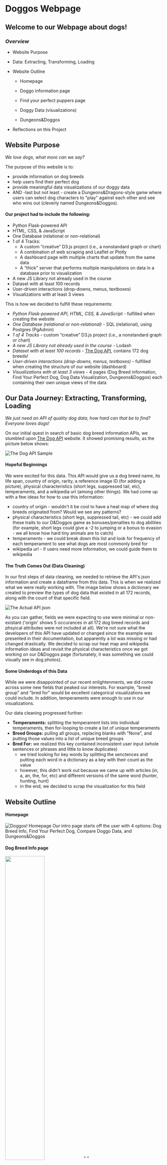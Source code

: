 # Doggos Webpage

## Welcome to our Webpage about dogs!

### *Overview* 
* Website Purpose <p>
* Data: Extracting, Transforming, Loading <p>
* Website Outline <p>
  * Homepage <p>
  * Doggo information page <p>
  * Find your perfect puppers page <p>
  * Doggy Data (visualizations) <p>
  * Dungeons&Doggos <p>
* Reflections on this Project <p>

## Website Purpose
*We love dogs, what more can we say?*  <p>
The purpose of this website is to:
* provide information on dog breeds
* help users find their perfect dog
* provide meaningful data visualizations of our doggy data
* AND -last but not least - create a Dungeons&Dragons-style game where users can select dog characters to "play" against each other and see who wins out (cleverly named Dungeons&Doggos).  <p>  <p>

#### Our project had to include the following:
* Python Flask-powered API 
* HTML, CSS, & JavaScript
* One Database (relational or non-relational)
* 1 of 4 Tracks:
  * A custom “creative” D3.js project (i.e., a nonstandard graph or chart)
  * A combination of web scraping and Leaflet or Plotly
  * A dashboard page with multiple charts that update from the same data
  * A “thick” server that performs multiple manipulations on data in a database prior to visualization
* A new JS Library not already used in the course
* Dataset with at least 100 records
* User-driven interactions (drop-downs, menus, textboxes)
* Visualizations with at least 3 views

This is how we decided to fulfill these requirements:
* *Python Flask-powered API, HTML, CSS, & JavaScript* - fulfilled when creating the website
* *One Database (relational or non-relational)* - SQL (relational), using Postgres (PgAdmin)
* *1 of 4 Tracks* - custom “creative” D3.js project (i.e., a nonstandard graph or chart)
* *A new JS Library not already used in the course* - Lodash
* *Dataset with at least 100 records* - [The Dog API](https://thedogapi.com/), contains 172 dog breeds!
* *User-driven interactions (drop-downs, menus, textboxes)* - fulfilled when creating the structure of our website (dashboard)
* *Visualizations with at least 3 views* - 4 pages (Dog Breed information, Find Your Perfect Dog, Dog Data Visualization, Dungeons&Doggos) each containing their own unique views of the data
 
## Our Data Journey: Extracting, Transforming, Loading
*We just need an API of quality dog data, how hard can that be to find? Everyone loves dogs!* <p>

On our initial quest in search of basic dog breed information APIs, we stumbled upon [The Dog API](https://thedogapi.com/) website. It showed promising results, as the picture below shows:

![The Dog API Sample](Proposal/readme/thedogapisample.PNG)

#### Hopeful Beginnings
We were excited for this data. This API would give us a dog breed name, its life span, country of origin, rarity, a reference image ID (for adding a picture), physical characteristics (short legs, suppressed tail, etc), temperaments, and a wikipedia url (among other things). We had come up with a few ideas for how to use this information:
* country of origin - wouldn't it be cool to have a heat map of where dog breeds originated from? Would we see any patterns?
* physical characteristics (short legs, suppressed tail, etc) - we could add these traits to our D&Doggos game as bonuses/penalties to dog abilities (for example, short legs could give a -2 to jumping or a bonus to evasion - we all know how hard tiny animals are to catch)
* temperaments - we could break down this list and look for frequency of each temperament to see what dogs are most commonly bred for
* wikipedia url - if users need more information, we could guide them to wikipedia

#### The Truth Comes Out (Data Cleaning)
In our first steps of data cleaning, we needed to retrieve the API's json information and create a dataframe from this data. This is when we realized what we were really working with. The image below shows a dictionary we created to preview the types of dog data that existed in all 172 records, along with the count of that specific field.

![The Actual API json](Proposal/readme/datacounts.PNG)
<p>
 
As you can gather, fields we were expecting to use were minimal or non-existant ('origin' shows 5 occurances in all 172 dog breed records and phsyical attributes were not included at all). We're not sure what the developers of this API have updated or changed since the example was presented in their documentation, but apparently a lot was missing or had changed drastically. We decided to scrap our heat map and wikipedia information ideas and revisit the physical characteristics once we got working on our D&Doggos page (fortunately, it was something we could visually see in dog photos). 

#### Some Underdogs of this Data
While we were disappointed of our recent enlightenments, we did come across some new fields that peaked our interests. For example, "breed group" and "bred for" would be excellent categorical visualizations we could include. In addition, temperaments were enough to use in our visualizations. <p><p>
 
Our data cleaning progressed further:
* **Temperaments:** splitting the temperament lists into individual temperaments, then for-looping to create a list of unique temperaments
* **Breed Groups:** pulling all groups, replacing blanks with "None", and putting those values into a list of unique breed groups
* **Bred For:** we realized this key contained inconsistent user input (whole sentences or phrases and little to know duplicates)
  * we tried looking for key words by splitting the senctences and putting each word in a dictionary as a key with their count as the value
  * however, this didn't work out because we came up with articles (in, a, an, the, for, etc) and different versions of the same word (hunter, hunting, hunt)
  * in the end, we decided to scrap the visualization for this field

## Website Outline
#### Homepage
![Doggos! Homepage](Proposal/readme/homepage.PNG)
Our intro page starts off the user with 4 options: Dog Breed Info, Find Your Perfect Dog, Compare Doggo Data, and Dungeons&Doggos

#### Dog Breed Info page
<img src="Proposal/readme/doginfo1.PNG" data-canonical-src="Proposal/readme/doginfo1.PNG" width="50%" height="50%" />" "<img src="Proposal/readme/doginfo2.PNG" data-canonical-src="Proposal/readme/doginfo2.PNG" width="50%" height="50%" />


#### Find Your Perfect Dog page
![Perfect Puppers](Proposal/readme/perfectdoggo.PNG)
![Perfect Puppers Results](Proposal/readme/perfectdoggo2.PNG)

#### Compare Doggo Data (visualizations)
![Doggo Data](Proposal/readme/doggodata.PNG)
![Doggo Data Results](Proposal/readme/doggodata2.PNG)

#### Dungeons&Doggos
![Dungeons&Doggos: Coming Soon!](Proposal/readme/dndsoon.PNG)
![Dungeons&Doggos: Inspiration Pictures](Proposal/readme/dndpics.PNG)


## Reflections on this Project
